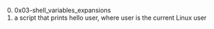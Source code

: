 0. 0x03-shell_variables_expansions
1. a script that prints hello user, where user is the current Linux user
